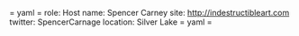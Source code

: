 = yaml =
role: Host
name: Spencer Carney
site: http://indestructibleart.com
twitter: SpencerCarnage
location: Silver Lake
= yaml =